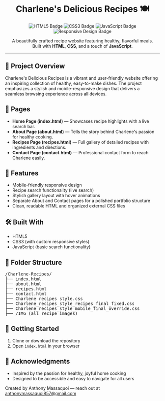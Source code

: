 <h1 align="center">Charlene's Delicious Recipes 🍽️</h1>

<p align="center">
  <img src="https://img.shields.io/badge/HTML5-E34F26?style=for-the-badge&logo=html5&logoColor=white" alt="HTML5 Badge"/>
  <img src="https://img.shields.io/badge/CSS3-1572B6?style=for-the-badge&logo=css3&logoColor=white" alt="CSS3 Badge"/>
  <img src="https://img.shields.io/badge/JavaScript-F7DF1E?style=for-the-badge&logo=javascript&logoColor=black" alt="JavaScript Badge"/>
  <img src="https://img.shields.io/badge/Responsive-Design-6DB33F?style=for-the-badge&logo=responsive&logoColor=white" alt="Responsive Design Badge"/>
</p>

<p align="center">
  A beautifully crafted recipe website featuring healthy, flavorful meals.<br>
  Built with <strong>HTML</strong>, <strong>CSS</strong>, and a touch of <strong>JavaScript</strong>.
</p>

<hr>

<h2>🌟 Project Overview</h2>

<p>
Charlene's Delicious Recipes is a vibrant and user-friendly website offering an inspiring collection of healthy, easy-to-make dishes. 
The project emphasizes a stylish and mobile-responsive design that delivers a seamless browsing experience across all devices.
</p>

<h2>📄 Pages</h2>

<ul>
  <li><strong>Home Page (index.html)</strong> — Showcases recipe highlights with a live search bar.</li>
  <li><strong>About Page (about.html)</strong> — Tells the story behind Charlene's passion for healthy cooking.</li>
  <li><strong>Recipes Page (recipes.html)</strong> — Full gallery of detailed recipes with ingredients and directions.</li>
  <li><strong>Contact Page (contact.html)</strong> — Professional contact form to reach Charlene easily.</li>
</ul>

<h2>🎨 Features</h2>

<ul>
  <li>Mobile-friendly responsive design</li>
  <li>Recipe search functionality (live search)</li>
  <li>Stylish gallery layout with hover animations</li>
  <li>Separate About and Contact pages for a polished portfolio structure</li>
  <li>Clean, readable HTML and organized external CSS files</li>
</ul>

<h2>🛠️ Built With</h2>

<ul>
  <li>HTML5</li>
  <li>CSS3 (with custom responsive styles)</li>
  <li>JavaScript (basic search functionality)</li>
</ul>

<h2>📂 Folder Structure</h2>

<pre>
/Charlene-Recipes/
├── index.html
├── about.html
├── recipes.html
├── contact.html
├── Charlene recipes style.css
├── Charlene_recipes_style_recipes_final_fixed.css
├── Charlene_recipes_style_mobile_final_override.css
├── /IMG (all recipe images)
</pre>

<h2>🚀 Getting Started</h2>

<ol>
  <li>Clone or download the repository</li>
  <li>Open <code>index.html</code> in your browser</li>
</ol>

<h2>🙌 Acknowledgments</h2>

<ul>
  <li>Inspired by the passion for healthy, joyful home cooking</li>
  <li>Designed to be accessible and easy to navigate for all users</li>
</ul>

<p>Created by Anthony Massaquoi — reach out at <a href="mailto:anthonymassaquoi857@gmail.com">anthonymassaquoi857@gmail.com</a></p>


